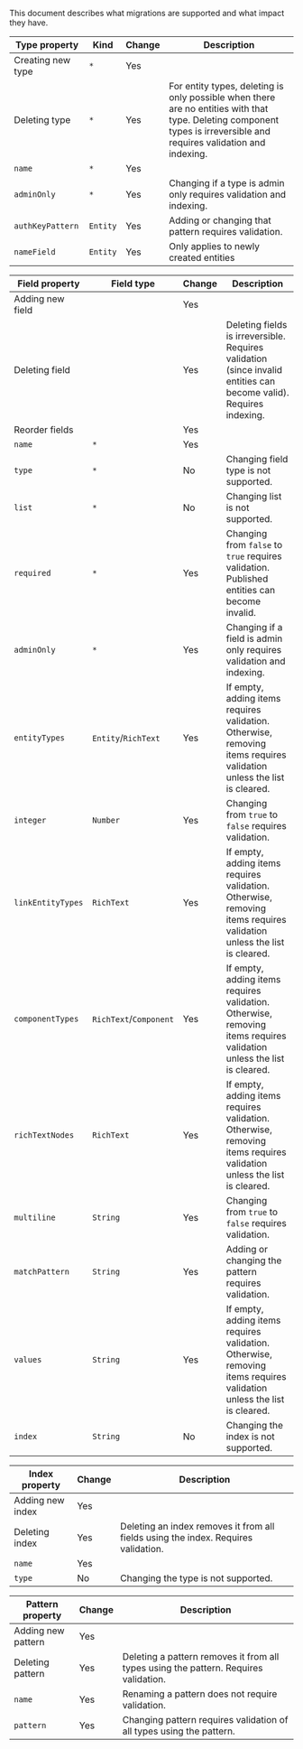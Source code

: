 This document describes what migrations are supported and what impact they have.

| Type property     | Kind     | Change | Description                                                                                                                                                           |
| ----------------- | -------- | ------ | --------------------------------------------------------------------------------------------------------------------------------------------------------------------- |
| Creating new type | `*`      | Yes    |                                                                                                                                                                       |
| Deleting type     | `*`      | Yes    | For entity types, deleting is only possible when there are no entities with that type. Deleting component types is irreversible and requires validation and indexing. |
| `name`            | `*`      | Yes    |                                                                                                                                                                       |
| `adminOnly`       | `*`      | Yes    | Changing if a type is admin only requires validation and indexing.                                                                                                    |
| `authKeyPattern`  | `Entity` | Yes    | Adding or changing that pattern requires validation.                                                                                                                  |
| `nameField`       | `Entity` | Yes    | Only applies to newly created entities                                                                                                                                |

| Field property    | Field type             | Change | Description                                                                                                           |
| ----------------- | ---------------------- | ------ | --------------------------------------------------------------------------------------------------------------------- |
| Adding new field  |                        | Yes    |                                                                                                                       |
| Deleting field    |                        | Yes    | Deleting fields is irreversible. Requires validation (since invalid entities can become valid). Requires indexing.    |
| Reorder fields    |                        | Yes    |                                                                                                                       |
| `name`            | `*`                    | Yes    |                                                                                                                       |
| `type`            | `*`                    | No     | Changing field type is not supported.                                                                                 |
| `list`            | `*`                    | No     | Changing list is not supported.                                                                                       |
| `required`        | `*`                    | Yes    | Changing from `false` to `true` requires validation. Published entities can become invalid.                           |
| `adminOnly`       | `*`                    | Yes    | Changing if a field is admin only requires validation and indexing.                                                   |
| `entityTypes`     | `Entity`/`RichText`    | Yes    | If empty, adding items requires validation. Otherwise, removing items requires validation unless the list is cleared. |
| `integer`         | `Number`               | Yes    | Changing from `true` to `false` requires validation.                                                                  |
| `linkEntityTypes` | `RichText`             | Yes    | If empty, adding items requires validation. Otherwise, removing items requires validation unless the list is cleared. |
| `componentTypes`  | `RichText`/`Component` | Yes    | If empty, adding items requires validation. Otherwise, removing items requires validation unless the list is cleared. |
| `richTextNodes`   | `RichText`             | Yes    | If empty, adding items requires validation. Otherwise, removing items requires validation unless the list is cleared. |
| `multiline`       | `String`               | Yes    | Changing from `true` to `false` requires validation.                                                                  |
| `matchPattern`    | `String`               | Yes    | Adding or changing the pattern requires validation.                                                                   |
| `values`          | `String`               | Yes    | If empty, adding items requires validation. Otherwise, removing items requires validation unless the list is cleared. |
| `index`           | `String`               | No     | Changing the index is not supported.                                                                                  |

| Index property   | Change | Description                                                                        |
| ---------------- | ------ | ---------------------------------------------------------------------------------- |
| Adding new index | Yes    |                                                                                    |
| Deleting index   | Yes    | Deleting an index removes it from all fields using the index. Requires validation. |
| `name`           | Yes    |                                                                                    |
| `type`           | No     | Changing the type is not supported.                                                |

| Pattern property   | Change | Description                                                                          |
| ------------------ | ------ | ------------------------------------------------------------------------------------ |
| Adding new pattern | Yes    |                                                                                      |
| Deleting pattern   | Yes    | Deleting a pattern removes it from all types using the pattern. Requires validation. |
| `name`             | Yes    | Renaming a pattern does not require validation.                                      |
| `pattern`          | Yes    | Changing pattern requires validation of all types using the pattern.                 |
